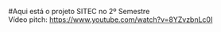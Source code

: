 #Aqui está o projeto SITEC no 2º Semestre  
Vídeo pitch: https://www.youtube.com/watch?v=8YZvzbnLc0I
